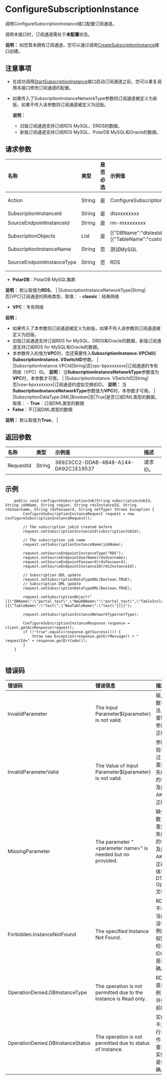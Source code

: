 # ConfigureSubscriptionInstance

调用ConfigureSubscriptionInstance接口配置订阅通道。

调用本接口时，订阅通道需处于**未配置**状态。

**说明：** 如您暂未拥有订阅通道，您可以通过调用[CreateSubscriptionInstance](https://help.aliyun.com/document_detail/49436.html)接口创建。

## 注意事项

-   在成功调用[StartSubscriptionInstance](/cn.zh-CN/API参考/数据订阅/启动订阅通道.md)接口启动订阅通道之前，您可以重复调用本接口修改订阅通道的配置。
-   如果传入了SubscriptionInstanceNetworkType参数则订阅通道被定义为新版，如果不传入该参数则订阅通道被定义为旧版。

    **说明：**

    -   旧版订阅通道支持订阅RDS MySQL、DRDS的数据。
    -   新版订阅通道支持订阅RDS MySQL、PolarDB MySQL和Oracle的数据。

## 请求参数

|名称|类型|是否必选|示例值|描述|
|:-|:-|:---|:--|:-|
|Action|String|是|ConfigureSubscriptionInstance|要执行的操作，取值：ConfigureSubscriptionInstance。|
|SubscriptionInstanceId|String|是|dtsxxxxxxxx|订阅实例ID。|
|SourceEndpointInstanceId|String|是|rm-mxxxxxxxx|待订阅的实例ID。|
|SubscriptionObjects|List|是|\[\{"DBName":"dtstestdata","TableIncludes":\[\{"TableName":"customer"\}\]\}\]|订阅对象，格式为JSON串，详情请参见[订阅对象配置说明](/cn.zh-CN/API参考/参数补充说明/订阅对象配置说明.md)。|
|SubscriptionInstanceName|String|否|测试MySQL|订阅通道名称。|
|SourceEndpointInstanceType|String|否|RDS|数据源的实例类型，取值： -   **RDS**：RDS实例
-   **PolarDB**：PolarDB MySQL集群

**说明：** 默认取值为**RDS**。 |
|SubscriptionInstanceNetworkType|String|否|VPC|订阅通道的网络类型，取值： -   **classic**：经典网络
-   **VPC**：专有网络

**说明：**

-   如果传入了本参数则订阅通道被定义为新版，如果不传入该参数则订阅通道被定义为旧版。
-   旧版订阅通道支持订阅RDS for MySQL、DRDS和Oracle的数据，新版订阅通道支持订阅RDS for MySQL和Oracle的数据。
-   本参数传入的值为**VPC**时，您还需要传入**SubscriptionInstance.VPCId**和**SubscriptionInstance. VSwitchID**参数。 |
|SubscriptionInstance.VPCId|String|否|vpc-bpxxxxxxxx|订阅通道的专有网络（VPC）ID。 **说明：** 当**SubscriptionInstanceNetworkType**参数值为**VPC**时，本参数才可用。 |
|SubscriptionInstance. VSwitchID|String|否|vsw-bpxxxxxxxx|订阅通道的虚拟交换机ID。 **说明：** 当**SubscriptionInstanceNetworkType**参数值为**VPC**时，本参数才可用。 |
|SubscriptionDataType.DML|Boolean|否|True|是否订阅DML类型的数据，取值： -   **True**：订阅DML类型的数据
-   **False**：不订阅DML类型的数据

**说明：** 默认取值为**True**。 |

## 返回参数

|名称|类型|示例值|描述|
|:-|:-|:--|:-|
|RequestId|String|36923CC2-DDAB-4B48-A144-DA92C1E19537|请求ID。|

## 示例

```
    public void configureSubscriptionJob(String subscriptionJobId, String jobName, String region, String rdsInstanceId, String rdsUsername, String rdsPassword, String netType) throws Exception {
        ConfigureSubscriptionInstanceRequest request = new ConfigureSubscriptionInstanceRequest();

        // The subscription jobid created before
        request.setSubscriptionInstanceId(subscriptionJobId);

        // The subscription job name
        request.setSubscriptionInstanceName(jobName);

        request.setSourceEndpointInstanceType("RDS");
        request.setSourceEndpointUserName(rdsUsername);
        request.setSourceEndpointPassword(rdsPassword);
        request.setSourceEndpointInstanceID(rdsInstanceId);

        // Subscription DDL update
        request.setSubscriptionDataTypeDDL(Boolean.TRUE);
        // Subscription DML update
        request.setSubscriptionDataTypeDML(Boolean.TRUE);

        request.setSubscriptionObject("[{\"DBName\":\"portal_test\",\"NewDBName\":\"portal_test\",\"TableIncludes\":[{\"TableName\":\"test\",\"NewTableName\":\"test\"}]}]");

        request.setSubscriptionInstanceNetworkType(netType);

        ConfigureSubscriptionInstanceResponse response = client.getAcsResponse(request);
        if (!"true".equals(response.getSuccess())) {
            throw new Exception(response.getErrMessage() + " requestId=" + response.getErrCode());
        }
    }
            
```

## 错误码

|错误码|错误信息|描述|
|:--|:---|:-|
|InvalidParameter|The Input Parameter$\{parameter\} is not valid.|输入的参数不合法，请检查输入的参数是否正确。|
|InvalidParameterValid|The Value of Input Parameter$\{parameter\} is not valid.|参数值校验不通过，请检查是否缺失所提示的参数以及用户AK是否正确。|
|MissingParameter|The parameter "<parameter name\>" is needed but no provided.|缺少参数，请检查是否缺失所提示的参数以及用户AK是否正确，具体请参照DTS OpenAPI文档。|
|Forbidden.InstanceNotFound|The specified Instance Not Found.|RDS实例不存在或当前用户没有该实例的操作权限，请检查实例ID或权限是否正确。|
|OperationDenied.DBInstanceType|The operation is not permitted due to the instance is Read only.|RDS实例是只读实例，不允许执行当前操作。|
|OperationDenied.DBInstanceStatus|The operation is not permitted due to status of instance.|实例状态不允许执行当前操作，请检查当前的实例状态是否正确。|

